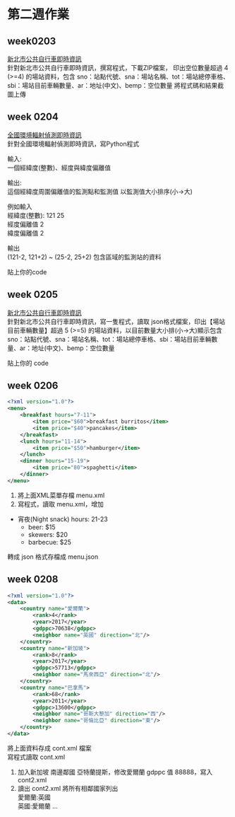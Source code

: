 # 第二週作業

## week0203
[新北市公共自行車即時資訊](https://data.ntpc.gov.tw/datasets/71CD1490-A2DF-4198-BEF1-318479775E8A)\
針對新北市公共自行車即時資訊，撰寫程式，下載ZIP檔案，
印出空位數量超過 4 (>=4) 的場站資料，包含
sno：站點代號、sna：場站名稱、tot：場站總停車格、sbi：場站目前車輛數量、ar：地址(中文)、bemp：空位數量
將程式碼和結果截圖上傳

## week 0204
[全國環境輻射偵測即時資訊](https://www.aec.gov.tw/dataopen/index.php?id=2)\
針對全國環境輻射偵測即時資訊，寫Python程式

輸入:\
一個經緯度(整數)、經度與緯度偏離值

輸出:\
這個經緯度周圍偏離值的監測點和監測值
以監測值大小排序(小->大)

例如輸入\
經緯度(整數): 121 25\
經度偏離值 2\
緯度偏離值 2

輸出\
(121-2, 121+2) ~ (25-2, 25+2) 包含區域的監測站的資料

貼上你的code
## week 0205
[新北市公共自行車即時資訊](https://data.ntpc.gov.tw/datasets/71CD1490-A2DF-4198-BEF1-318479775E8A)\
針對新北市公共自行車即時資訊，寫一隻程式，讀取 json格式檔案，印出【場站目前車輛數量】超過 5 (>=5) 的場站資料，以目前數量大小排(小->大)顯示包含sno：站點代號、sna：場站名稱、tot：場站總停車格、sbi：場站目前車輛數量、ar：地址(中文)、bemp：空位數量

貼上你的 code
## week 0206
```xml
<?xml version="1.0"?>
<menu>
	<breakfast hours="7-11">
		<item price="$60">breakfast burritos</item>
		<item price="$40">pancakes</item>
	</breakfast>
	<lunch hours="11-14">
		<item price="$50">hamburger</item>
	</lunch>
	<dinner hours="15-19">
		<item price="80">spaghetti</item>
	</dinner>
</menu>
```
1. 將上面XML菜單存檔 menu.xml
2. 寫程式，讀取 menu.xml，增加
* 宵夜(Night snack) hours: 21-23
    * beer: $15
    * skewers: $20
    * barbecue: $25

轉成 json 格式存檔成 menu.json
## week 0208
```xml
<?xml version="1.0"?>
<data>
	<country name="愛爾蘭">
		<rank>4</rank>
		<year>2017</year>
		<gdppc>70638</gdppc>
		<neighbor name="英國" direction="北"/>
	</country>
	<country name="新加坡">
		<rank>8</rank>
		<year>2017</year>
		<gdppc>57713</gdppc>
		<neighbor name="馬來西亞" direction="北"/>
	</country>
	<country name="巴拿馬">
		<rank>68</rank>
		<year>2011</year>
		<gdppc>13600</gdppc>
		<neighbor name="哥斯大黎加" direction="西"/>
		<neighbor name="哥倫比亞" direction="東"/>
	</country>
</data>
```
將上面資料存成 cont.xml 檔案\
寫程式讀取 cont.xml
1. 加入新加坡 南邊鄰國 亞特蘭提斯，修改愛爾蘭 gdppc 值 88888，寫入 cont2.xml
2. 讀出 cont2.xml 將所有相鄰國家列出\
愛爾蘭:英國\
英國:愛爾蘭
...